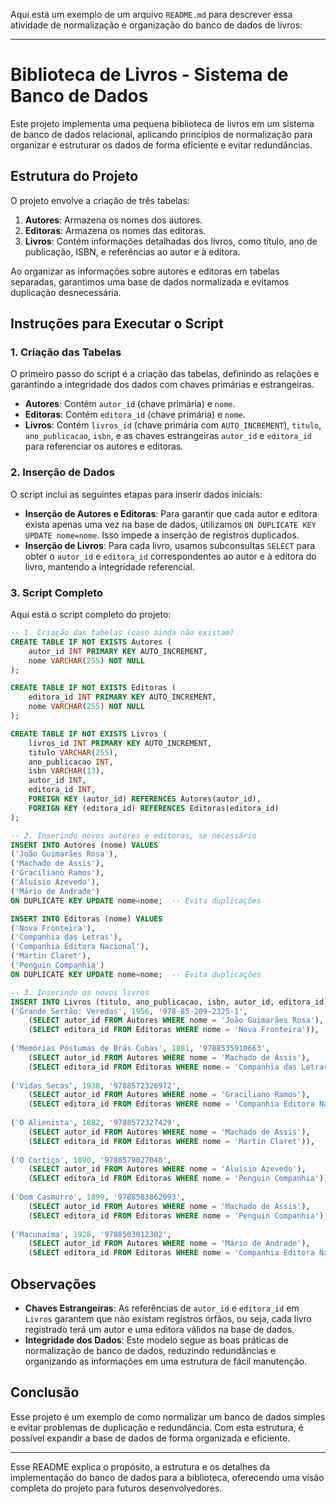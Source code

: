 Aqui está um exemplo de um arquivo `README.md` para descrever essa atividade de normalização e organização do banco de dados de livros:

---

# Biblioteca de Livros - Sistema de Banco de Dados

Este projeto implementa uma pequena biblioteca de livros em um sistema de banco de dados relacional, aplicando princípios de normalização para organizar e estruturar os dados de forma eficiente e evitar redundâncias. 

## Estrutura do Projeto

O projeto envolve a criação de três tabelas:

1. **Autores**: Armazena os nomes dos autores.
2. **Editoras**: Armazena os nomes das editoras.
3. **Livros**: Contém informações detalhadas dos livros, como título, ano de publicação, ISBN, e referências ao autor e à editora.

Ao organizar as informações sobre autores e editoras em tabelas separadas, garantimos uma base de dados normalizada e evitamos duplicação desnecessária.

## Instruções para Executar o Script

### 1. Criação das Tabelas

O primeiro passo do script é a criação das tabelas, definindo as relações e garantindo a integridade dos dados com chaves primárias e estrangeiras.

- **Autores**: Contém `autor_id` (chave primária) e `nome`.
- **Editoras**: Contém `editora_id` (chave primária) e `nome`.
- **Livros**: Contém `livros_id` (chave primária com `AUTO_INCREMENT`), `titulo`, `ano_publicacao`, `isbn`, e as chaves estrangeiras `autor_id` e `editora_id` para referenciar os autores e editoras.

### 2. Inserção de Dados

O script inclui as seguintes etapas para inserir dados iniciais:

- **Inserção de Autores e Editoras**: Para garantir que cada autor e editora exista apenas uma vez na base de dados, utilizamos `ON DUPLICATE KEY UPDATE nome=nome`. Isso impede a inserção de registros duplicados.
- **Inserção de Livros**: Para cada livro, usamos subconsultas `SELECT` para obter o `autor_id` e `editora_id` correspondentes ao autor e à editora do livro, mantendo a integridade referencial.

### 3. Script Completo

Aqui está o script completo do projeto:

```sql
-- 1. Criação das tabelas (caso ainda não existam)
CREATE TABLE IF NOT EXISTS Autores (
    autor_id INT PRIMARY KEY AUTO_INCREMENT,
    nome VARCHAR(255) NOT NULL
);

CREATE TABLE IF NOT EXISTS Editoras (
    editora_id INT PRIMARY KEY AUTO_INCREMENT,
    nome VARCHAR(255) NOT NULL
);

CREATE TABLE IF NOT EXISTS Livros (
    livros_id INT PRIMARY KEY AUTO_INCREMENT,
    titulo VARCHAR(255),
    ano_publicacao INT,
    isbn VARCHAR(13),
    autor_id INT,
    editora_id INT,
    FOREIGN KEY (autor_id) REFERENCES Autores(autor_id),
    FOREIGN KEY (editora_id) REFERENCES Editoras(editora_id)
);

-- 2. Inserindo novos autores e editoras, se necessário
INSERT INTO Autores (nome) VALUES 
('João Guimarães Rosa'),
('Machado de Assis'),
('Graciliano Ramos'),
('Aluísio Azevedo'),
('Mário de Andrade')
ON DUPLICATE KEY UPDATE nome=nome;  -- Evita duplicações

INSERT INTO Editoras (nome) VALUES 
('Nova Fronteira'),
('Companhia das Letras'),
('Companhia Editora Nacional'),
('Martin Claret'),
('Penguin Companhia')
ON DUPLICATE KEY UPDATE nome=nome;  -- Evita duplicações

-- 3. Inserindo os novos livros
INSERT INTO Livros (titulo, ano_publicacao, isbn, autor_id, editora_id) VALUES 
('Grande Sertão: Veredas', 1956, '978-85-209-2325-1', 
    (SELECT autor_id FROM Autores WHERE nome = 'João Guimarães Rosa'), 
    (SELECT editora_id FROM Editoras WHERE nome = 'Nova Fronteira')),
    
('Memórias Póstumas de Brás Cubas', 1881, '9788535910663', 
    (SELECT autor_id FROM Autores WHERE nome = 'Machado de Assis'), 
    (SELECT editora_id FROM Editoras WHERE nome = 'Companhia das Letras')),
    
('Vidas Secas', 1938, '9788572326972', 
    (SELECT autor_id FROM Autores WHERE nome = 'Graciliano Ramos'), 
    (SELECT editora_id FROM Editoras WHERE nome = 'Companhia Editora Nacional')),
    
('O Alienista', 1882, '9788572327429', 
    (SELECT autor_id FROM Autores WHERE nome = 'Machado de Assis'), 
    (SELECT editora_id FROM Editoras WHERE nome = 'Martin Claret')),
    
('O Cortiço', 1890, '9788579027048', 
    (SELECT autor_id FROM Autores WHERE nome = 'Aluísio Azevedo'), 
    (SELECT editora_id FROM Editoras WHERE nome = 'Penguin Companhia')),
    
('Dom Casmurro', 1899, '9788583862093', 
    (SELECT autor_id FROM Autores WHERE nome = 'Machado de Assis'), 
    (SELECT editora_id FROM Editoras WHERE nome = 'Penguin Companhia')),
    
('Macunaíma', 1928, '9788503012302', 
    (SELECT autor_id FROM Autores WHERE nome = 'Mário de Andrade'), 
    (SELECT editora_id FROM Editoras WHERE nome = 'Companhia Editora Nacional'));
```

## Observações

- **Chaves Estrangeiras**: As referências de `autor_id` e `editora_id` em `Livros` garantem que não existam registros órfãos, ou seja, cada livro registrado terá um autor e uma editora válidos na base de dados.
- **Integridade dos Dados**: Este modelo segue as boas práticas de normalização de banco de dados, reduzindo redundâncias e organizando as informações em uma estrutura de fácil manutenção.

## Conclusão

Esse projeto é um exemplo de como normalizar um banco de dados simples e evitar problemas de duplicação e redundância. Com esta estrutura, é possível expandir a base de dados de forma organizada e eficiente.

--- 

Esse README explica o propósito, a estrutura e os detalhes da implementação do banco de dados para a biblioteca, oferecendo uma visão completa do projeto para futuros desenvolvedores.
